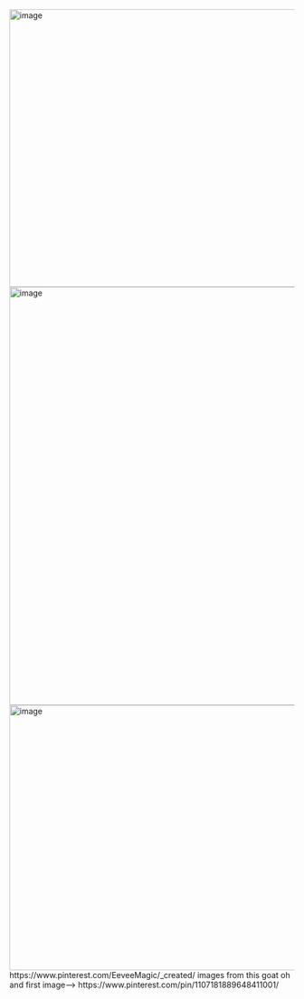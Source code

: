 <img width="735" height="490" alt="image" src="https://github.com/user-attachments/assets/d7f8d990-e592-4608-abf6-666104bb4884" />

<img width="736" height="738" alt="image" src="https://github.com/user-attachments/assets/acb42a16-b717-40db-ba8d-423624f2fd1a" />

<img width="735" height="468" alt="image" src="https://github.com/user-attachments/assets/4ffc84e6-2f6f-4650-8565-8bf5df006b7a" />
https://www.pinterest.com/EeveeMagic/_created/ images from this goat
oh and first image--> https://www.pinterest.com/pin/1107181889648411001/
